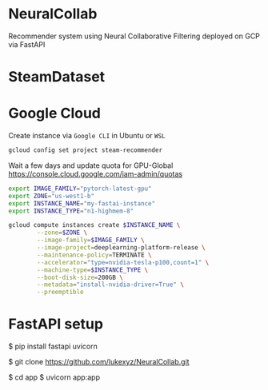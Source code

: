 # NeuralCollab
Recommender system using Neural Collaborative Filtering deployed on GCP via FastAPI

# SteamDataset




# Google Cloud 
Create instance via `Google CLI` in Ubuntu or `WSL`
```sh
gcloud config set project steam-recommender
```

Wait a few days and update quota for GPU-Global
https://console.cloud.google.com/iam-admin/quotas


```sh
export IMAGE_FAMILY="pytorch-latest-gpu"
export ZONE="us-west1-b"
export INSTANCE_NAME="my-fastai-instance"
export INSTANCE_TYPE="n1-highmem-8"

gcloud compute instances create $INSTANCE_NAME \
        --zone=$ZONE \
        --image-family=$IMAGE_FAMILY \
        --image-project=deeplearning-platform-release \
        --maintenance-policy=TERMINATE \
        --accelerator="type=nvidia-tesla-p100,count=1" \
        --machine-type=$INSTANCE_TYPE \
        --boot-disk-size=200GB \
        --metadata="install-nvidia-driver=True" \
        --preemptible
```

# FastAPI setup

$ pip install fastapi uvicorn

$ git clone https://github.com/lukexyz/NeuralCollab.git

$ cd app
$ uvicorn app:app



